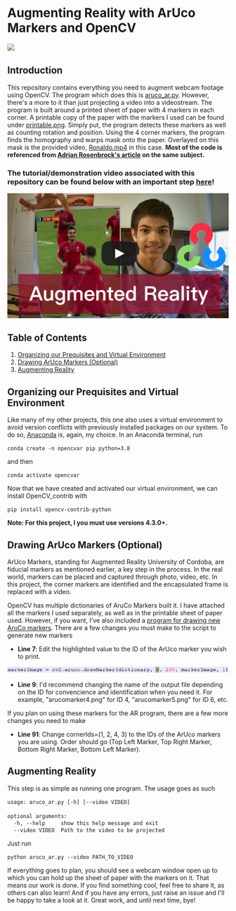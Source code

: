 # Augmenting Reality with ArUco Markers and OpenCV
<p align="left">
  <img src="doc/demo.gif">
</p>


## Introduction
This repository contains everything you need to augment webcam footage using OpenCV. The program which does this is [aruco_ar.py](https://github.com/armaanpriyadarshan/Augmented-Reality-with-OpenCV/blob/main/aruco_ar.py). However, there's a more to it than just projecting a video into a videostream. The program is built around a printed sheet of paper with 4 markers in each corner. A printable copy of the paper with the markers I used can be found under [printable.png](https://github.com/armaanpriyadarshan/Augmented-Reality-with-OpenCV/blob/main/printable.png). Simply put, the program detects these markers as well as counting rotation and position. Using the 4 corner markers, the program finds the homography and warps mask onto the paper. Overlayed on this mask is the provided video, [Ronaldo.mp4](https://github.com/armaanpriyadarshan/Augmented-Reality-with-OpenCV/blob/main/Ronaldo.mp4) in this case. **Most of the code is referenced from [Adrian Rosenbrock's article](https://www.pyimagesearch.com/2021/01/11/opencv-video-augmented-reality/) on the same subject.**

### The tutorial/demonstration video associated with this repository can be found below with an important step [here](https://www.youtube.com/channel/UCT9t2Bug62RDUfSBcPt0Bzg?sub_confirmation=1)!

[![Link to my vid](https://github.com/armaanpriyadarshan/Augmented-Reality-with-OpenCV/blob/main/doc/thumbnail.png)]()

## Table of Contents
1. [Organizing our Prequisites and Virtual Environment](https://github.com/armaanpriyadarshan/Augmented-Reality-with-OpenCV#organizing-our-prequisites-and-virtual-environment)
2. [Drawing ArUco Markers (Optional)](https://github.com/armaanpriyadarshan/Augmented-Reality-with-OpenCV#drawing-aruco-markers-optional)
3. [Augmenting Reality](https://github.com/armaanpriyadarshan/Augmented-Reality-with-OpenCV#augmenting-reality)

## Organizing our Prequisites and Virtual Environment

Like many of my other projects, this one also uses a virtual environment to avoid version conflicts with previously installed packages on our system. To do so, [Anaconda](https://www.anaconda.com/products/individual) is, again, my choice. In an Anaconda terminal, run

```
conda create -n opencvar pip python=3.8
```

and then

```
conda activate opencvar
```

Now that we have created and activated our virtual environment, we can install OpenCV_contrib with

```
pip install opencv-contrib-python
```

**Note: For this project, I you must use versions 4.3.0+.**
## Drawing ArUco Markers (Optional)

ArUco Markers, standing for Augmented Reality University of Cordoba, are fiducial markers as mentioned earlier, a key step in the process. In the real world, markers can be placed and captured through photo, video, etc. In this project, the corner markers are identified and the encapsulated frame is replaced with a video. 

OpenCV has multiple dictionaries of AruCo Markers built it. I have attached all the markers I used separately, as well as in the printable sheet of paper used. However, if you want, I've also included a [program for drawing new AruCo markers](https://github.com/armaanpriyadarshan/Augmented-Reality-with-OpenCV/blob/main/draw_marker.py). There are a few changes you must make to the script to generate new markers

* **Line 7**: Edit the highlighted value to the ID of the ArUco marker you wish to print. 
<p align="left">
  <img src="doc/github.png">
</p>

* **Line 9**: I'd recommend changing the name of the output file depending on the ID for convencience and identification when you need it. For example, "arucomarker4.png" for ID 4, "arucomarker5.png" for ID 6, etc.

If you plan on using these markers for the AR program, there are a few more changes you need to make

* **Line 91**: Change cornerIds=(1, 2, 4, 3) to the IDs of the ArUco markers you are using. Order should go (Top Left Marker, Top Right Marker, Bottom Right Marker, Bottom Left Marker).

## Augmenting Reality

This step is as simple as running one program. The usage goes as such

```
usage: aruco_ar.py [-h] [--video VIDEO]

optional arguments:
  -h, --help     show this help message and exit
  --video VIDEO  Path to the video to be projected
```

Just run

```
python aruco_ar.py --video PATH_TO_VIDEO
```

If everything goes to plan, you should see a webcam window open up to which you can hold up the sheet of paper with the markers on it. That means our work is done. If you find something cool, feel free to share it, as others can also learn! And if you have any errors, just raise an issue and I'll be happy to take a look at it. Great work, and until next time, bye!
